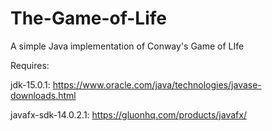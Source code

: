 # The-Game-of-Life
A simple Java implementation of Conway's Game of LIfe

Requires:

jdk-15.0.1:
https://www.oracle.com/java/technologies/javase-downloads.html

javafx-sdk-14.0.2.1:
https://gluonhq.com/products/javafx/
